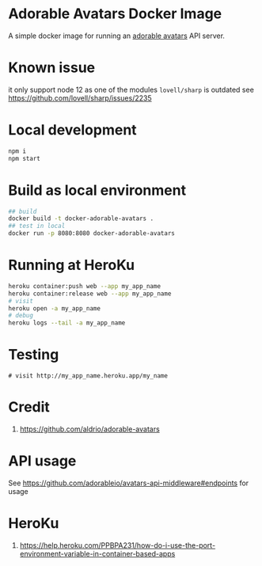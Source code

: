 # Adorable Avatars Docker Image

A simple docker image for running an [adorable avatars](https://github.com/adorableio/avatars-api-middleware) API server.

# Known issue
it only support node 12 as one of the modules `lovell/sharp` is outdated see https://github.com/lovell/sharp/issues/2235

# Local development
```sh
npm i
npm start
```

# Build as local environment
```sh
## build
docker build -t docker-adorable-avatars .
## test in local
docker run -p 8080:8080 docker-adorable-avatars
```

# Running at HeroKu
```sh
heroku container:push web --app my_app_name
heroku container:release web --app my_app_name
# visit
heroku open -a my_app_name
# debug
heroku logs --tail -a my_app_name
```
# Testing
```
# visit http://my_app_name.heroku.app/my_name
```

# Credit
1. https://github.com/aldrio/adorable-avatars

# API usage
See https://github.com/adorableio/avatars-api-middleware#endpoints for usage

# HeroKu
1. https://help.heroku.com/PPBPA231/how-do-i-use-the-port-environment-variable-in-container-based-apps